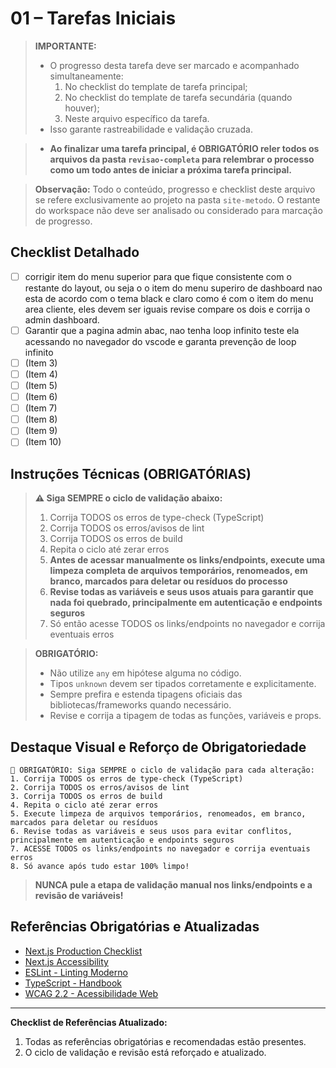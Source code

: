 # 01 – Tarefas Iniciais

> **IMPORTANTE:**
> - O progresso desta tarefa deve ser marcado e acompanhado simultaneamente:
>   1. No checklist do template de tarefa principal;
>   2. No checklist do template de tarefa secundária (quando houver);
>   3. Neste arquivo específico da tarefa.
> - Isso garante rastreabilidade e validação cruzada.

> - **Ao finalizar uma tarefa principal, é OBRIGATÓRIO reler todos os arquivos da pasta `revisao-completa` para relembrar o processo como um todo antes de iniciar a próxima tarefa principal.**

> **Observação:** Todo o conteúdo, progresso e checklist deste arquivo se refere exclusivamente ao projeto na pasta `site-metodo`. O restante do workspace não deve ser analisado ou considerado para marcação de progresso.


## Checklist Detalhado
- [ ] corrigir item do menu superior para que fique consistente com o restante do layout, ou seja o o item do menu superiro de dashboard nao esta de acordo com o tema black e claro como é com o item do menu area cliente, eles devem ser iguais revise compare os dois e corrija o admin dashboard.
- [ ] Garantir que a pagina admin abac, nao tenha loop infinito teste ela acessando no navegador do vscode  e garanta prevenção de loop infinito
- [ ] (Item 3)
- [ ] (Item 4)
- [ ] (Item 5)
- [ ] (Item 6)
- [ ] (Item 7)
- [ ] (Item 8)
- [ ] (Item 9)
- [ ] (Item 10)

## Instruções Técnicas (OBRIGATÓRIAS)

> **⚠️ Siga SEMPRE o ciclo de validação abaixo:**
> 1. Corrija TODOS os erros de type-check (TypeScript)
> 2. Corrija TODOS os erros/avisos de lint
> 3. Corrija TODOS os erros de build
> 4. Repita o ciclo até zerar erros
> 5. **Antes de acessar manualmente os links/endpoints, execute uma limpeza completa de arquivos temporários, renomeados, em branco, marcados para deletar ou resíduos do processo**
> 6. **Revise todas as variáveis e seus usos atuais para garantir que nada foi quebrado, principalmente em autenticação e endpoints seguros**
> 7. Só então acesse TODOS os links/endpoints no navegador e corrija eventuais erros


> **OBRIGATÓRIO:**
> - Não utilize `any` em hipótese alguma no código.
> - Tipos `unknown` devem ser tipados corretamente e explicitamente.
> - Sempre prefira e estenda tipagens oficiais das bibliotecas/frameworks quando necessário.
> - Revise e corrija a tipagem de todas as funções, variáveis e props.

## Destaque Visual e Reforço de Obrigatoriedade

```
🚨 OBRIGATÓRIO: Siga SEMPRE o ciclo de validação para cada alteração:
1. Corrija TODOS os erros de type-check (TypeScript)
2. Corrija TODOS os erros/avisos de lint
3. Corrija TODOS os erros de build
4. Repita o ciclo até zerar erros
5. Execute limpeza de arquivos temporários, renomeados, em branco, marcados para deletar ou resíduos
6. Revise todas as variáveis e seus usos para evitar conflitos, principalmente em autenticação e endpoints seguros
7. ACESSE TODOS os links/endpoints no navegador e corrija eventuais erros
8. Só avance após tudo estar 100% limpo!
```

> **NUNCA pule a etapa de validação manual nos links/endpoints e a revisão de variáveis!**

## Referências Obrigatórias e Atualizadas

- [Next.js Production Checklist](https://nextjs.org/docs/app/guides/production-checklist)
- [Next.js Accessibility](https://nextjs.org/docs/architecture/accessibility)
- [ESLint - Linting Moderno](https://eslint.org/docs/latest/use/getting-started)
- [TypeScript - Handbook](https://www.typescriptlang.org/docs/handbook/intro.html)
- [WCAG 2.2 - Acessibilidade Web](https://www.w3.org/WAI/standards-guidelines/wcag/)

---

**Checklist de Referências Atualizado:**
1. Todas as referências obrigatórias e recomendadas estão presentes.
2. O ciclo de validação e revisão está reforçado e atualizado.
